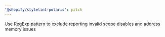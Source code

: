 ```yaml
---
'@shopify/stylelint-polaris': patch
---
```


Use RegExp pattern to exclude reporting invalid scope disables and address memory issues
